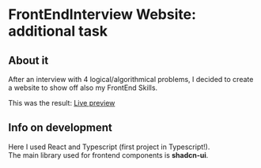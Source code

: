 # FrontEndInterview Website: additional task

## About it
After an interview with 4 logical/algorithmical problems, I decided to create a website to show off also my FrontEnd Skills.  

This was the result: [Live preview](https://exerciseinterview2117.netlify.app/)  

## Info on development
Here I used React and Typescript (first project in Typescript!).  
The main library used for frontend components is **shadcn-ui**.


